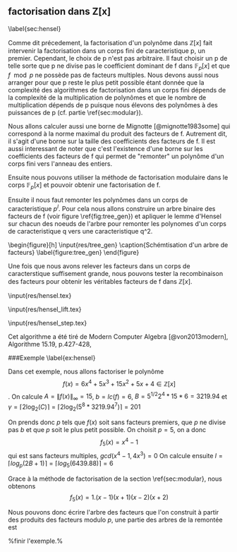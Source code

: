 ## factorisation dans Z[x]
\label{sec:hensel}

Comme dit précedement, la factorisation d'un polynôme dans $\mathbb{Z}[x]$ fait intervenir la factorisation dans un corps fini
de caracteristique p, un premier. Cependant, le choix de p n'est pas arbitraire. Il faut choisir un p de telle sorte que
p ne divise pas le coefficient dominant de f
dans $\mathbb{F}_p[x]$ et que $f \mod p$ ne possède pas de facteurs multiples.
Nous devons aussi nous arranger pour que p reste le plus petit possible
étant donnée que la complexité des algorithmes de factorisation dans un corps fini dépends de la complexité de la multiplication
de polynômes et que le nombre de multiplication dépends de p puisque nous élevons des polynômes à des puissances de p (cf. partie \ref{sec:modular}).

Nous allons calculer aussi une borne de Mignotte [@mignotte1983some] qui correspond à la norme maximal du produit des facteurs de f.
Autrement dit, il s'agit d'une borne sur la taille des coefficients des facteurs de f. Il est aussi interessant de noter que
c'est l'existence d'une borne sur les coefficients des facteurs de f qui permet de "remonter" un polynôme d'un corps fini vers
l'anneau des entiers.

Ensuite nous pouvons utiliser la méthode de factorisation modulaire dans le corps $\mathbb{F}_p[x]$ et pouvoir obtenir une factorisation
de f.

Ensuite il nous faut remonter les polynômes dans un corps de caracteristique $p^l$.
Pour cela nous allons construire un arbre binaire des facteurs de f (voir figure \ref{fig:tree_gen}) et apliquer le lemme d'Hensel sur chacun des noeuds de l'arbre pour remonter
les polynomes d'un corps de caracteristique q vers une caracteristique q^2.

\begin{figure}[h]
	\input{res/tree_gen}
	\caption{Schémtisation d'un arbre de facteurs}
	\label{figure:tree_gen}
\end{figure}

Une fois que nous avons relever les facteurs dans un corps de caracterstique suffisement grande, nous pouvons tester la recombinaison des facteurs
pour obtenir les véritables facteurs de f dans $\mathbb{Z}[x]$.

\input{res/hensel.tex}

\input{res/hensel_lift.tex}

\input{res/hensel_step.tex}

Cet algorithme a été tiré de Modern Computer Algebra [@von2013modern], Algorithme 15.19, p.427-428,

###Exemple
\label{ex:hensel}


Dans cet exemple, nous allons factoriser le polynôme $$f(x)=6x^4+5x^3+15x^2+5x+4 \in \mathbb{Z}[x]$$.
On calcule $A=\|f(x)\|_{\infty}=15$, $b=lc(f)=6$, $B=5^{1/2}2^4*15*6=3219.94$ et $\gamma=\lceil 2\log_2(C)\rceil = \lceil 2\log_2(5^8*3219.94^7)\rceil = 201$

On prends donc $p$ tels que $f(x)$ soit sans facteurs premiers, que $p$ ne divise pas $b$ et que $p$ soit le plus petit possible.
On choisit $p=5$, on a donc $$f_5(x) = x^4-1$$ qui est sans facteurs multiples, $gcd(x^4-1, 4x^3) = 0$
On calcule ensuite $l=\lceil log_p(2B+1)\rceil = \lceil log_5(6439.88) \rceil = 6$

Grace à la méthode de factorisation de la section \ref{sec:modular}, nous obtenons $$f_5(x)=1.(x-1)(x+1)(x-2)(x+2)$$

Nous pouvons donc écrire l'arbre des facteurs que l'on construit à partir des produits des facteurs modulo $p$, une partie des arbres de la remontée est

%finir l'exemple.%
